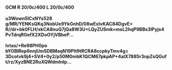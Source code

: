 #### GCM R 20/0c/400 L 20/0c/400
**u3Wown5lCxNYs528**<br/>**g/MR/YENKsQKq3NobUe9YkGnhD/08wExIvKAC84DgvE=**<br/>**R//dr+bk0FLH/xkCA8nuQ7jQa8W3U+LQyZUSmk+moL2hqP9BBs3lPyjs4PvTdrqRGefX2XDoOYjVBbeP...**<br/><br/>
**lvtas/+Re98PH0po**<br/>**bYOBlRep6nnjUmSDBMaqN19Plt9tRCRA8ccpkyTmv4g=**<br/>**3Dcotvk9j4+SV4+0y2/p50M0mbK1QCM67pkpAP+4aIX7885r3npZsQGuft/rz/XyzBNE2RuXQWdmInIp...**